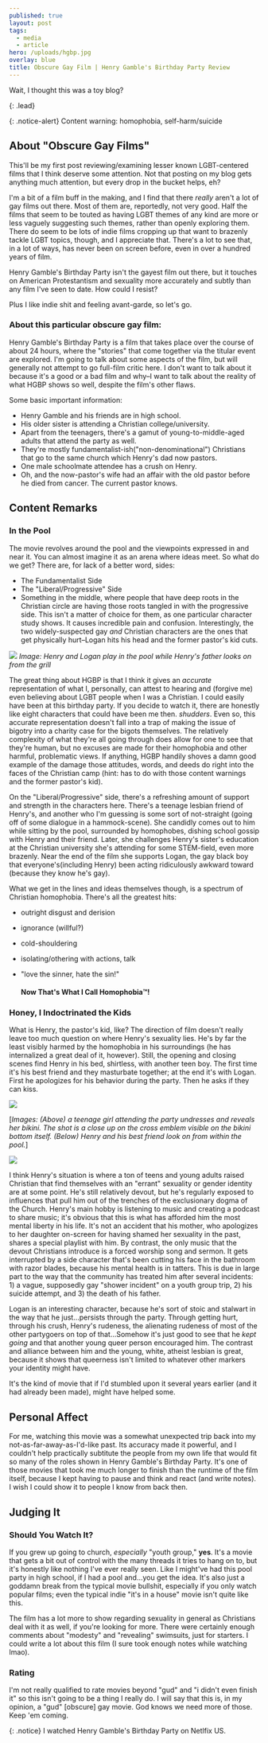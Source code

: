 ```yaml
---
published: true
layout: post
tags:
  - media
  - article
hero: /uploads/hgbp.jpg
overlay: blue
title: Obscure Gay Film | Henry Gamble's Birthday Party Review
---
```


Wait, I thought this was a toy blog?

{: .lead}

{: .notice-alert}
Content warning: homophobia, self-harm/suicide

<!--break-->

## About "Obscure Gay Films"

This'll be my first post reviewing/examining lesser known LGBT-centered films that I think deserve some attention. Not that posting on my blog gets anything much attention, but every drop in the bucket helps, eh?

I'm a bit of a film buff in the making, and I find that there *really* aren't a lot of gay films out there. Most of them are, reportedly, not very good. Half the films that seem to be touted as having LGBT themes of any kind are more or less vaguely suggesting such themes, rather than openly exploring them. There do seem to be lots of indie films cropping up that want to brazenly tackle LGBT topics, though, and I appreciate that. There's a lot to see that, in a lot of ways, has never been on screen before, even in over a hundred years of film.

Henry Gamble's Birthday Party isn't the gayest film out there, but it touches on American Protestantism and sexuality more accurately and subtly than any film I've seen to date. How could I resist?

Plus I like indie shit and feeling avant-garde, so let's go.

### About this particular obscure gay film:

Henry Gamble's Birthday Party is a film that takes place over the course of about 24 hours, where the "stories" that come together via the titular event are explored. I'm going to talk about some aspects of the film, but will generally not attempt to go full-film critic here. I don't want to talk about it because it's a good or a bad film and why–I want to talk about the reality of what HGBP shows so well, despite the film's other flaws.

Some basic important information:

- Henry Gamble and his friends are in high school. 
- His older sister is attending a Christian college/university.
- Apart from the teenagers, there's a gamut of young-to-middle-aged adults that attend the party as well.
- They're mostly fundamentalist-ish("non-denominational") Christians that go to the same church which Henry's dad now pastors.
- One male schoolmate attendee has a crush on Henry.
- Oh, and the now-pastor's wife had an affair with the old pastor before he died from cancer. The current pastor knows.

## Content Remarks

### In the Pool

The movie revolves around the pool and the viewpoints expressed in and near it. You can almost imagine it as an arena where ideas meet. So what do we get? There are, for lack of a better word, sides:

- The Fundamentalist Side
- The "Liberal/Progressive" Side
- Something in the middle, where people that have deep roots in the Christian circle are having those roots tangled in with the progressive side. This isn't a matter of choice for them, as one particular character study shows. It causes incredible pain and confusion. Interestingly, the two widely-suspected gay *and* Christian characters are the ones that get physically hurt–Logan hits his head and the former pastor's kid cuts.

![](uploads/chicken.jpg)
*Image: Henry and Logan play in the pool while Henry's father looks on from the grill*

The great thing about HGBP is that I think it gives an *accurate* representation of what I, personally, can attest to hearing and (forgive me) even believing about LGBT people when I was a Christian. I could easily have been at this birthday party. If you decide to watch it, there are honestly like eight characters that could have been me then. *shudders*. Even so, this accurate representation doesn't fall into a trap of making the issue of bigotry into a charity case for the bigots themselves. The relatively complexity of what they're all going through does allow for one to see that they're human, but no excuses are made for their homophobia and other harmful, problematic views. If anything, HGBP handily shoves a damn good example of the damage those attitudes, words, and deeds do right into the faces of the Christian camp (hint: has to do with those content warnings and the former pastor's kid).

On the "Liberal/Progressive" side, there's a refreshing amount of support and strength in the characters here. There's a teenage lesbian friend of Henry's, and another who I'm guessing is some sort of not-straight (going off of some dialogue in a hammock-scene). She candidly comes out to him while sitting by the pool, surrounded by homophobes, dishing school gossip with Henry and their friend. Later, she challenges Henry's sister's education at the Christian university she's attending for some STEM-field, even more brazenly. Near the end of the film she supports Logan, the gay black boy that everyone's(including Henry) been acting ridiculously awkward toward (because they know he's gay).

What we get in the lines and ideas themselves though, is a spectrum of Christian homophobia. There's all the greatest hits:

- outright disgust and derision

- ignorance (willful?)

- cold-shouldering

- isolating/othering with actions, talk

- "love the sinner, hate the sin!"


  #### Now That's What I Call Homophobia™!

### Honey, I Indoctrinated the Kids

What is Henry, the pastor's kid, like? The direction of film doesn't really leave too much question on where Henry's sexuality lies. He's by far the least visibly harmed by the homophobia in his surroundings (he has internalized a great deal of it, however). Still, the opening and closing scenes find Henry in his bed, shirtless, with another teen boy. The first time it's his best friend and they masturbate together; at the end it's with Logan. First he apologizes for his behavior during the party. Then he asks if they can kiss.

![]({{site.baseurl}}/uploads/bikini.jpg)

[*Images: (Above) a teenage girl attending the party undresses and reveals her bikini. The shot is a close up on the cross emblem visible on the bikini bottom itself. (Below) Henry and his best friend look on from within the pool.*]

![]({{site.baseurl}}/uploads/gaze.jpg)

I think Henry's situation is where a ton of teens and young adults raised Christian that find themselves with an "errant" sexuality or gender identity are at some point. He's still relatively devout, but he's regularly exposed to influences that pull him out of the trenches of the exclusionary dogma of the Church. Henry's main hobby is listening to music and creating a podcast to share music; it's obvious that this is what has afforded him the most mental liberty in his life. It's not an accident that his mother, who apologizes to her daughter on-screen for having shamed her sexuality in the past, shares a special playlist with him. By contrast, the only music that the devout Christians introduce is a forced worship song and sermon. It gets interrupted by a side character that's been cutting his face in the bathroom with razor blades, because his mental health is in tatters. This is due in large part to the way that the community has treated him after several incidents: 1) a vague, supposedly gay "shower incident" on a youth group trip, 2) his suicide attempt, and 3) the death of his father.

Logan is an interesting character, because he's sort of stoic and stalwart in the way that he just...persists through the party. Through getting hurt, through his crush, Henry's rudeness, the alienating rudeness of most of the other partygoers on top of that...Somehow it's just good to see that he *kept going* and that another young queer person encouraged him. The contrast and alliance between him and the young, white, atheist lesbian is great, because it shows that queerness isn't limited to whatever other markers your identity might have.

It's the kind of movie that if I'd stumbled upon it several years earlier (and it had already been made), might have helped some.

## Personal Affect
For me, watching this movie was a somewhat unexpected trip back into my not-as-far-away-as-I'd-like past. Its accuracy made it powerful, and I couldn't help practically subtitute the people from my own life that would fit so many of the roles shown in Henry Gamble's Birthday Party. It's one of those movies that took me much longer to finish than the runtime of the film itself, because I kept having to pause and think and react (and write notes). I wish I could show it to people I know from back then. 

## Judging It

### Should You Watch It?

If you grew up going to church, *especially* "youth group," **yes**. It's a movie that gets a bit out of control with the many threads it tries to hang on to, but it's honestly like nothing I've ever really seen. Like I might've had this pool party in high school, if I had a pool and...you get the idea. It's also just a goddamn break from the typical movie bullshit, especially if you only watch popular films; even the typical indie "it's in a house" movie isn't quite like this.

The film has a lot more to show regarding sexuality in general as Christians deal with it as well, if you're looking for more. There were certainly enough comments about "modesty" and "revealing" swimsuits, just for starters. I could write a lot about this film (I sure took enough notes while watching lmao).

### Rating

I'm not really qualified to rate movies beyond "gud" and "i didn't even finish it" so this isn't going to be a thing I really do. I will say that this is, in my opinion, a "gud" [obscure] gay movie. God knows we need more of those. Keep 'em coming.

{: .notice}
I watched Henry Gamble's Birthday Party on Netlfix US.